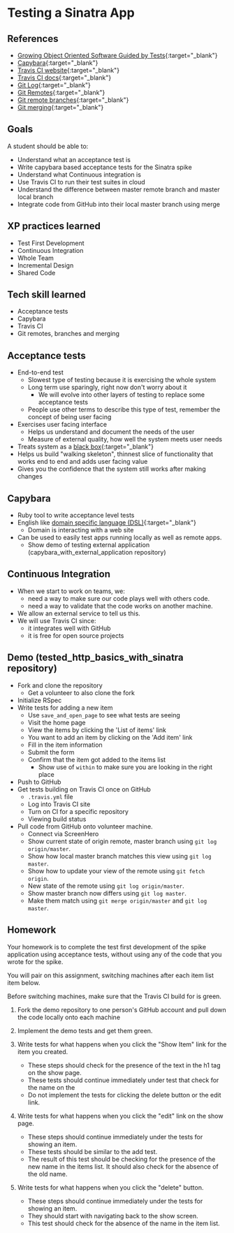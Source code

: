 # Testing a Sinatra App

## References
* [Growing Object Oriented Software Guided by Tests](http://www.amazon.com/Growing-Object-Oriented-Software-Guided-Tests/dp/0321503627){:target="_blank"}
* [Capybara](https://github.com/jnicklas/capybara){:target="_blank"}
* [Travis CI website](https://travis-ci.org/){:target="_blank"}
* [Travis CI docs](http://docs.travis-ci.com/){:target="_blank"}
* [Git Log](http://git-scm.com/book/en/Git-Basics-Viewing-the-Commit-History){:target="_blank"}
* [Git Remotes](http://git-scm.com/book/en/Git-Basics-Working-with-Remotes){:target="_blank"}
* [Git remote branches](http://git-scm.com/book/en/Git-Branching-Remote-Branches){:target="_blank"}
* [Git merging](http://git-scm.com/book/en/Git-Branching-Basic-Branching-and-Merging){:target="_blank"}

## Goals
A student should be able to:

* Understand what an acceptance test is
* Write capybara based acceptance tests for the Sinatra spike
* Understand what Continuous integration is
* Use Travis CI to run their test suites in cloud
* Understand the difference between master remote branch and master local branch
* Integrate code from GitHub into their local master branch using merge

## XP practices learned

* Test First Development
* Continuous Integration
* Whole Team
* Incremental Design
* Shared Code

## Tech skill learned

* Acceptance tests
* Capybara
* Travis CI
* Git remotes, branches and merging

## Acceptance tests

* End-to-end test
    * Slowest type of testing because it is exercising the whole system
    * Long term use sparingly, right now don't worry about it
        * We will evolve into other layers of testing to replace some acceptance tests
    * People use other terms to describe this type of test, remember the concept of being user facing
* Exercises user facing interface
    * Helps us understand and document the needs of the user
    * Measure of external quality, how well the system meets user needs
* Treats system as a [black box](http://en.wikipedia.org/wiki/Black_box_testing){:target="_blank"}
* Helps us build "walking skeleton", thinnest slice of functionality that works end to end and adds user facing value
* Gives you the confidence that the system still works after making changes

## Capybara

* Ruby tool to write acceptance level tests
* English like [domain specific language (DSL)](http://en.wikipedia.org/wiki/Domain-specific_language){:target="_blank"}
    * Domain is interacting with a web site
* Can be used to easily test apps running locally as well as remote apps.
    * Show demo of testing external application (capybara_with_external_application repository)

## Continuous Integration

* When we start to work on teams, we:
    * need a way to make sure our code plays well with others code.
    * need a way to validate that the code works on another machine.
* We allow an external service to tell us this.
* We will use Travis CI since:
    * it integrates well with GitHub
    * it is free for open source projects

## Demo (tested_http_basics_with_sinatra repository)
* Fork and clone the repository
    * Get a volunteer to also clone the fork
* Initialize RSpec
* Write tests for adding a new item
    * Use `save_and_open_page` to see what tests are seeing
    * Visit the home page
    * View the items by clicking the 'List of items' link
    * You want to add an item by clicking on the 'Add item' link
    * Fill in the item information
    * Submit the form
    * Confirm that the item got added to the items list
        * Show use of `within` to make sure you are looking in the right place
* Push to GitHub
* Get tests building on Travis CI once on GitHub
    * `.travis.yml` file
    * Log into Travis CI site
    * Turn on CI for a specific repository
    * Viewing build status
* Pull code from GitHub onto volunteer machine.
    * Connect via ScreenHero
    * Show current state of origin remote, master branch using `git log origin/master`.
    * Show how local master branch matches this view using `git log master`.
    * Show how to update your view of the remote using `git fetch origin`.
    * New state of the remote using `git log origin/master`.
    * Show master branch now differs using `git log master`.
    * Make them match using `git merge origin/master` and `git log master`.

## Homework

Your homework is to complete the test first development of the spike application using
acceptance tests, without using any of the code that you wrote for the spike.

You will pair on this assignment, switching machines after each item list item below.

Before switching machines, make sure that the Travis CI build for is green.

1. Fork the demo repository to one person's GitHub account and pull down the code locally onto each machine

1. Implement the demo tests and get them green.

1. Write tests for what happens when you click the "Show Item" link
for the item you created.
    * These steps should check for the presence of the text in the h1 tag on the show page.
    * These tests should continue immediately under test that check for the name on the
    * Do not implement the tests for clicking the delete button or the edit link.

1. Write tests for what happens when you click the "edit" link on the show page.
    * These steps should continue immediately under the tests for showing an item.
    * These tests should be similar to the add test.
    * The result of this test should be checking for the presence of the new name
    in the items list. It should also check for the absence of the old name.

1. Write tests for what happens when you click the "delete" button.
    * These steps should continue immediately under the tests for showing an item.
    * They should start with navigating back to the show screen.
    * This test should check for the absence of the name in the item list.



